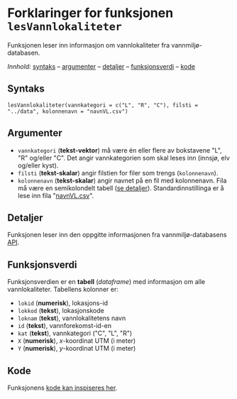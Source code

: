 # Forklaringer for funksjonen `lesVannlokaliteter`

Funksjonen leser inn informasjon om vannlokaliteter fra vannmiljø-databasen.

_Innhold:_ [syntaks](#syntaks) – [argumenter](#argumenter) – [detaljer](#detaljer) – [funksjonsverdi](#funksjonsverdi) – [kode](#kode)


## Syntaks

```{r}
lesVannlokaliteter(vannkategori = c("L", "R", "C"), filsti = "../data", kolonnenavn = "navnVL.csv")
```


## Argumenter

* `vannkategori` (**tekst-vektor**) må være én eller flere av bokstavene "L", "R" og/eller "C". Det angir vannkategorien som skal leses inn (innsjø, elv og/eller kyst).
* `filsti`  (**tekst-skalar**) angir filstien for filer som trengs (`kolonnenavn`).
* `kolonnenavn` (**tekst-skalar**) angir navnet på en fil med kolonnenavn. Fila må være en semikolondelt tabell ([se detaljer](hjelpfil.md#vannlokaliteter-vl-.xlsx-navnvl.csv)). Standardinnstillinga er å lese inn fila "[navnVL.csv](../data/navnVL.csv)".


## Detaljer

Funksjonen leser inn den oppgitte informasjonen fra vannmiljø-databasens [API](https://vannmiljowebapi.miljodirektoratet.no/swagger/ui/index#/).


## Funksjonsverdi

Funksjonsverdien er en **tabell** (_dataframe_) med informasjon om alle vannlokaliteter. Tabellens kolonner er:

- `lokid` (**numerisk**), lokasjons-id
- `lokkod` (**tekst**), lokasjonskode
- `loknam` (**tekst**), vannlokalitetens navn
- `id` (**tekst**), vannforekomst-id-en
- `kat` (**tekst**), vannkategori ("C", "L", "R")
- `X` (**numerisk**), _x_-koordinat UTM (i meter)
- `Y` (**numerisk**), _y_-koordinat UTM (i meter)


## Kode

Funksjonens [kode kan inspiseres her](../R/lesVannlokaliteter.R).

